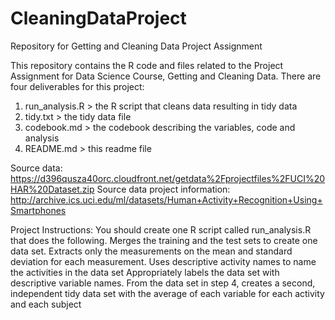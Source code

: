 # CleaningDataProject
Repository for Getting and Cleaning Data Project Assignment

This repository contains the R code and files related to the Project 
Assignment for Data Science Course, Getting and Cleaning Data. There are
four deliverables for this project:
1) run_analysis.R > the R script that cleans data resulting in tidy data
2) tidy.txt > the tidy data file
3) codebook.md > the codebook describing the variables, code and analysis
4) README.md > this readme file

Source data:
https://d396qusza40orc.cloudfront.net/getdata%2Fprojectfiles%2FUCI%20HAR%20Dataset.zip 
Source data project information:
http://archive.ics.uci.edu/ml/datasets/Human+Activity+Recognition+Using+Smartphones

Project Instructions:
You should create one R script called run_analysis.R that does the following. 
Merges the training and the test sets to create one data set.
Extracts only the measurements on the mean and standard deviation for each measurement. 
Uses descriptive activity names to name the activities in the data set
Appropriately labels the data set with descriptive variable names. 
From the data set in step 4, creates a second, independent tidy data set with the average 
of each variable for each activity and each subject

